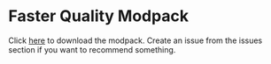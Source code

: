 # Faster Quality Modpack
Click [here](https://modrinth.com/modpack/faster-quality) to download the modpack.
Create an issue from the issues section if you want to recommend something.
